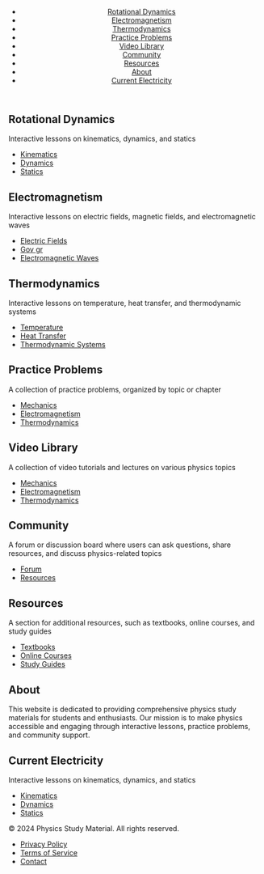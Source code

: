 <!DOCTYPE html>
<html lang="en">

<head>
    <meta charset="UTF-8">
    <meta name="viewport" content="width=device-width, initial-scale=1.0">
    <title>Physics Study Material</title>
    <link rel="stylesheet" href="styles.css">
</head>

<body>
    <header>
        <nav>
            <ul>
                <li><a href="#Rotational Dynamics">Rotational Dynamics</a></li>
                <li><a href="#electromagnetism">Electromagnetism</a></li>
                <li><a href="#thermodynamics">Thermodynamics</a></li>
                <li><a href="#practice-problems">Practice Problems</a></li>
                <li><a href="#video-library">Video Library</a></li>
                <li><a href="#community">Community</a></li>
                <li><a href="#resources">Resources</a></li>
                <li><a href="#about">About</a></li>
                <li><a href="#Current">Current Electricity</a></li>
            </ul>
        </nav>
    </header>
    <main>
        <section id="Rotational Dynamics">
            <h2>Rotational Dynamics</h2>
            <p>Interactive lessons on kinematics, dynamics, and statics</p>
            <ul>
                <li><a href="https://drive.google.com/file/d/11H5a7thfOi2fKeMpkquvTVhWqIy-CLio/view?usp=sharing)">Kinematics</a></li>
                <li><a href="mechanics/dynamics.html">Dynamics</a></li>
                <li><a href="mechanics/statics.html">Statics</a></li>
            </ul>
        </section>
        <section id="electromagnetism">
            <h2>Electromagnetism</h2>
            <p>Interactive lessons on electric fields, magnetic fields, and electromagnetic waves</p>
            <ul>
                <li><a href="electromagnetism/electric-fields.html">Electric Fields</a></li>
                <li><a href="https://drive.google.com/file/d/1symhUo-9kkgZlWgXMD1YB_dyUFbhH-yb/view?usp=sharing">Gov gr</a></li>
                <li><a href="electromagnetism/electromagnetic-waves.html">Electromagnetic Waves</a></li>
            </ul>
        </section>
        <section id="thermodynamics">
            <h2>Thermodynamics</h2>
            <p>Interactive lessons on temperature, heat transfer, and thermodynamic systems</p>
            <ul>
                <li><a href="thermodynamics/temperature.html">Temperature</a></li>
                <li><a href="thermodynamics/heat-transfer.html">Heat Transfer</a></li>
                <li><a href="thermodynamics/thermodynamic-systems.html">Thermodynamic Systems</a></li>
            </ul>
        </section>
        <section id="practice-problems">
            <h2>Practice Problems</h2>
            <p>A collection of practice problems, organized by topic or chapter</p>
            <ul>
                <li><a href="practice-problems/mechanics.html">Mechanics</a></li>
                <li><a href="practice-problems/electromagnetism.html">Electromagnetism</a></li>
                <li><a href="practice-problems/thermodynamics.html">Thermodynamics</a></li>
            </ul>
        </section>
        <section id="video-library">
            <h2>Video Library</h2>
            <p>A collection of video tutorials and lectures on various physics topics</p>
            <ul>
                <li><a href="video-library/mechanics.html">Mechanics</a></li>
                <li><a href="video-library/electromagnetism.html">Electromagnetism</a></li>
                <li><a href="video-library/thermodynamics.html">Thermodynamics</a></li>
            </ul>
        </section>
        <section id="community">
            <h2>Community</h2>
            <p>A forum or discussion board where users can ask questions, share resources, and discuss physics-related topics</p>
            <ul>
                <li><a href="community/forum.html">Forum</a></li>
                <li><a href="community/resources.html">Resources</a></li>
            </ul>
        </section>
        <section id="resources">
            <h2>Resources</h2>
            <p>A section for additional resources, such as textbooks, online courses, and study guides</p>
            <ul>
                <li><a href="resources/textbooks.html">Textbooks</a></li>
                <li><a href="resources/online-courses.html">Online Courses</a></li>
                </a>
                </li>
                <li><a href="resources/study-guides.html">Study Guides</a></li>
            </ul>
        </section>
        <section id="about">
            <h2>About</h2>
            <p>This website is dedicated to providing comprehensive physics study materials for students and enthusiasts. Our mission is to make physics accessible and engaging through interactive lessons, practice problems, and community support.</p>
        </section>
         <section id="Current">
            <h2>Current Electricity</h2>
            <p>Interactive lessons on kinematics, dynamics, and statics</p>
            <ul>
                <li><a href="https://drive.google.com/file/d/11H5a7thfOi2fKeMpkquvTVhWqIy-CLio/view?usp=sharing)">Kinematics</a></li>
                <li><a href="mechanics/dynamics.html">Dynamics</a></li>
                <li><a href="mechanics/statics.html">Statics</a></li>
            </ul>
        </section>
    </main>
    <footer>
        <p>&copy; 2024 Physics Study Material. All rights reserved.</p>
        <ul>
            <li><a href="#privacy-policy">Privacy Policy</a></li>
            <li><a href="#terms-of-service">Terms of Service</a></li>
            <li><a href="#contact">Contact</a></li>
        </ul>
    </footer>
</body>

</html>
